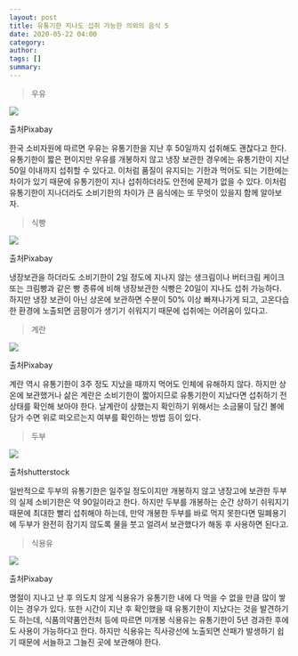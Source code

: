 ```yaml
---
layout: post
title: 유통기한 지나도 섭취 가능한 의외의 음식 5
date: 2020-05-22 04:00
category: 
author: 
tags: []
summary: 
---
```



> 우유  

![](https://img1.daumcdn.net/thumb/R720x0/?fname=https%3A%2F%2Ft1.daumcdn.net%2Fliveboard%2Finterstella-story%2Fda19b54362ca4f62948039d1d16d18e6.jpg)

출처Pixabay

한국 소비자원에 따르면 우유는 유통기한을 지난 후 50일까지 섭취해도 괜찮다고 한다. 유통기한이 짧은 편이지만 우유를 개봉하지 않고 냉장 보관한 경우에는 유통기한이 지난 50일 이내까지 섭취할 수 있다고. 이처럼 품질이 유지되는 기한과 먹어도 되는 기한에는 차이가 있기 때문에 유통기한이 지나 섭취하더라도 안전에 문제가 없을 수 있다. 이처럼 유통기한이 지나더라도 소비기한의 차이가 큰 음식에는 또 무엇이 있을지 함께 알아보자.

> 식빵  

![](https://img1.daumcdn.net/thumb/R720x0/?fname=https%3A%2F%2Ft1.daumcdn.net%2Fliveboard%2Finterstella-story%2Fa9750f9e2bd646faa5072fa2d82e44e3.jpg)

출처Pixabay

냉장보관을 하더라도 소비기한이 2일 정도에 지나지 않는 생크림이나 버터크림 케이크 또는 크림빵과 같은 빵 종류에 비해 냉장보관한 식빵은 20일이 지나도 섭취 가능하다. 하지만 냉장 보관이 아닌 상온에 보관하면 수분이 50% 이상 빠져나가게 되고, 고온다습한 환경에 노출되면 곰팡이가 생기기 쉬워지기 때문에 섭취에는 어려움이 있다고.

> 계란  

![](https://img1.daumcdn.net/thumb/R720x0/?fname=https%3A%2F%2Ft1.daumcdn.net%2Fliveboard%2Finterstella-story%2Ff7684f4e1a4746bda997e47ef0dfc82c.jpg)

출처Pixabay

계란 역시 유통기한이 3주 정도 지났을 때까지 먹어도 인체에 유해하지 않다. 하지만 상온에 보관했거나 삶은 계란은 소비기한이 짧아지므로 유통기한이 지났다면 섭취하기 전 상태를 확인해 보아야 한다. 날계란이 상했는지 확인하기 위해서는 소금물이 담긴 볼에 담가 수면 위로 떠오르는지 여부를 확인하는 방법 등이 있다.

> 두부  

![](https://img1.daumcdn.net/thumb/R720x0/?fname=https%3A%2F%2Ft1.daumcdn.net%2Fliveboard%2Finterstella-story%2F52c0eba8e2e04ab0b74d764ccbea8ce2.jpg)

출처shutterstock

일반적으로 두부의 유통기한은 일주일 정도이지만 개봉하지 않고 냉장고에 보관한 두부의 실제 소비기한은 약 90일이라고 한다. 하지만 두부를 개봉하는 순간 상하기 쉬워지기 때문에 최대한 빨리 섭취해야 하는데, 만약 개봉한 두부를 바로 먹지 못한다면 밀폐용기에 두부가 완전히 잠기지 않도록 물을 붓고 얼려서 보관했다가 해동 후 사용하면 된다고.

> 식용유  

![](https://img1.daumcdn.net/thumb/R720x0/?fname=https%3A%2F%2Ft1.daumcdn.net%2Fliveboard%2Finterstella-story%2Fa50e184ab0f942b5948065b320dcf6fb.jpg)

출처Pixabay

명절이 지나고 난 후 의도치 않게 식용유가 유통기한 내에 다 먹을 수 없을 만큼 많이 쌓이는 경우가 있다. 또한 시간이 지난 후 확인했을 때 유통기한이 지났다는 것을 발견하기도 하는데, 식품의약품안전처 등에 따르면 미개봉 식용유는 유통기한이 5년 경과한 후에도 사용이 가능하다고 한다. 하지만 식용유는 직사광선에 노출되면 산패가 발생하기 쉽기 때문에 서늘하고 그늘진 곳에 보관해야 한다.